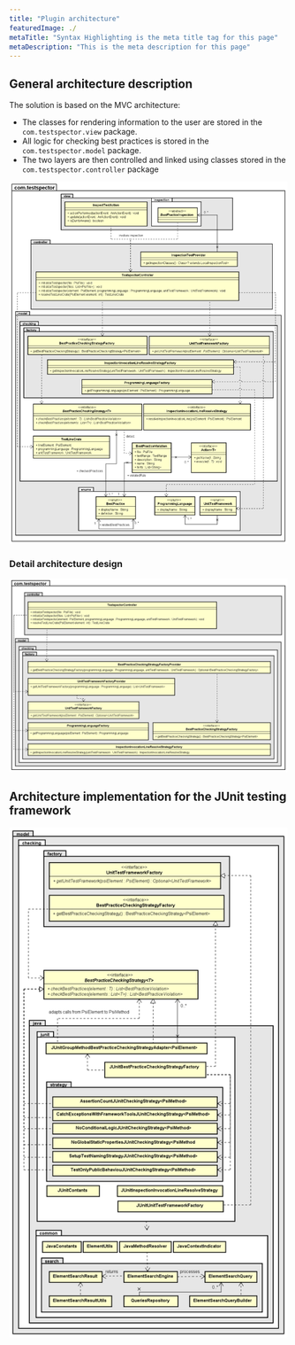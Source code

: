 ```yaml
---
title: "Plugin architecture"
featuredImage: ./
metaTitle: "Syntax Highlighting is the meta title tag for this page"
metaDescription: "This is the meta description for this page"
---
```


## General architecture description

The solution is based on the MVC architecture:
* The classes for rendering information to the user are stored in the ``com.testspector.view`` package.
* All logic for checking best practices is stored in the ``com.testspector.model`` package.
* The two layers are then controlled and linked using classes stored in the ``com.testspector.controller`` package

![architecture detail](./Class_diagram_global_detailed.png)

### Detail architecture design

![architecture detail](./Class_diagram_global_detailed_factories.png)

## Architecture implementation for the JUnit testing framework

![architecture detail](./Class_diagram_global_detailed_junit.png)
